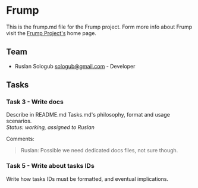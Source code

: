 # Frump

This is the frump.md file for the Frump project. Form more info about Frump
visit the [Frump Project's](https://github.com/sologub/frump) home page.

## Team
* Ruslan Sologub <sologub@gmail.com> - Developer

## Tasks

### Task 3 - Write docs
Describe in README.md Tasks.md's philosophy, format and usage scenarios.  
_Status: working, assigned to Ruslan_  

Comments:
> Ruslan: Possible we need dedicated docs files, not sure though.  

### Task 5 - Write about tasks IDs
Write how tasks IDs must be formatted, and eventual implications.
